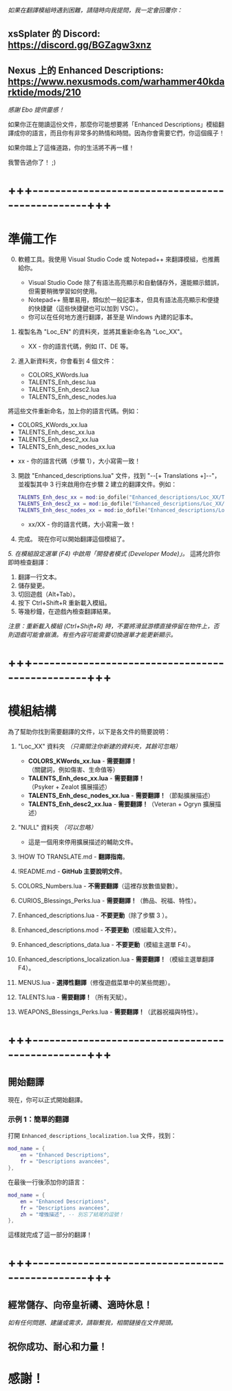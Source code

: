 *如果在翻譯模組時遇到困難，請隨時向我提問，我一定會回覆你：*

## xsSplater 的 Discord: https://discord.gg/BGZagw3xnz
## Nexus 上的 Enhanced Descriptions: https://www.nexusmods.com/warhammer40kdarktide/mods/210

*感謝 Ebo 提供靈感！*

如果你正在閱讀這份文件，那麼你可能想要將「Enhanced Descriptions」模組翻譯成你的語言，而且你有非常多的熱情和時間。因為你會需要它們，你這個瘋子！

如果你踏上了這條道路，你的生活將不再一樣！

我警告過你了！
;)

# +++------------------------------------------------+++

# 準備工作

0. 軟體工具。我使用 Visual Studio Code 或 Notepad++ 來翻譯模組，也推薦給你。
   * Visual Studio Code 除了有語法高亮顯示和自動儲存外，還能顯示錯誤，但需要稍微學習如何使用。
   * Notepad++ 簡單易用，類似於一般記事本，但具有語法高亮顯示和便捷的快捷鍵（這些快捷鍵也可以加到 VSC）。
   * 你可以在任何地方進行翻譯，甚至是 Windows 內建的記事本。

1. 複製名為 "Loc_EN" 的資料夾，並將其重新命名為 "Loc_XX"。
   * XX - 你的語言代碼，例如 IT、DE 等。

2. 進入新資料夾，你會看到 4 個文件：
   - COLORS_KWords.lua
   - TALENTS_Enh_desc.lua
   - TALENTS_Enh_desc2.lua
   - TALENTS_Enh_desc_nodes.lua

將這些文件重新命名，加上你的語言代碼。例如：
   - COLORS_KWords_xx.lua
   - TALENTS_Enh_desc_xx.lua
   - TALENTS_Enh_desc2_xx.lua
   - TALENTS_Enh_desc_nodes_xx.lua
   * xx - 你的語言代碼（步驟 1），大小寫需一致！

3. 開啟 "Enhanced_descriptions.lua" 文件，找到 "--[+ Translations +]--"，並複製其中 3 行來啟用你在步驟 2 建立的翻譯文件。例如：
   ```lua
   TALENTS_Enh_desc_xx = mod:io_dofile("Enhanced_descriptions/Loc_XX/TALENTS_Enh_desc_xx") -- YourLanguage
   TALENTS_Enh_desc2_xx = mod:io_dofile("Enhanced_descriptions/Loc_XX/TALENTS_Enh_desc2_xx") -- YourLanguage
   TALENTS_Enh_desc_nodes_xx = mod:io_dofile("Enhanced_descriptions/Loc_XX/TALENTS_Enh_desc_nodes_xx") -- YourLanguage
   ```
   * xx/XX - 你的語言代碼，大小寫需一致！

4. 完成。
   現在你可以開始翻譯這個模組了。

*5. 在模組設定選單 (F4) 中啟用「開發者模式 (Developer Mode)」。*
   這將允許你即時檢查翻譯：
   1. 翻譯一行文本。
   2. 儲存變更。
   3. 切回遊戲（Alt+Tab）。
   4. 按下 Ctrl+Shift+R 重新載入模組。
   5. 等幾秒鐘，在遊戲內檢查翻譯結果。

   *注意：重新載入模組 (Ctrl+Shift+R) 時，不要將滑鼠游標直接停留在物件上，否則遊戲可能會崩潰。有些內容可能需要切換選單才能更新顯示。*

# +++------------------------------------------------+++

# 模組結構

為了幫助你找到需要翻譯的文件，以下是各文件的簡要說明：

1. "Loc_XX" 資料夾 *（只需關注你新建的資料夾，其餘可忽略）*
   - **COLORS_KWords_xx.lua** - **需要翻譯！**（關鍵詞，例如傷害、生命值等）
   - **TALENTS_Enh_desc_xx.lua** - **需要翻譯！**（Psyker + Zealot 擴展描述）
   - **TALENTS_Enh_desc_nodes_xx.lua** - **需要翻譯！**（節點擴展描述）
   - **TALENTS_Enh_desc2_xx.lua** - **需要翻譯！**（Veteran + Ogryn 擴展描述）

2. "NULL" 資料夾 *（可以忽略）*
   - 這是一個用來停用擴展描述的輔助文件。

3. !HOW TO TRANSLATE.md - **翻譯指南**。

4. !README.md - **GitHub 主要說明文件**。

5. COLORS_Numbers.lua - **不需要翻譯**（這裡存放數值變數）。

6. CURIOS_Blessings_Perks.lua - **需要翻譯！**（飾品、祝福、特性）。

7. Enhanced_descriptions.lua - **不要更動**（除了步驟 3 ）。

8. Enhanced_descriptions.mod - **不要更動**（模組載入文件）。

9. Enhanced_descriptions_data.lua - **不要更動**（模組主選單 F4）。

10. Enhanced_descriptions_localization.lua - **需要翻譯！**（模組主選單翻譯 F4）。

11. MENUS.lua - **選擇性翻譯**（修復遊戲菜單中的某些問題）。

12. TALENTS.lua - **需要翻譯！**（所有天賦）。

13. WEAPONS_Blessings_Perks.lua - **需要翻譯！**（武器祝福與特性）。

# +++------------------------------------------------+++

## 開始翻譯

現在，你可以正式開始翻譯。

### **示例 1：簡單的翻譯**

打開 `Enhanced_descriptions_localization.lua` 文件，找到：

```lua
mod_name = {
    en = "Enhanced Descriptions",
    fr = "Descriptions avancées",
},
```

在最後一行後添加你的語言：

```lua
mod_name = {
    en = "Enhanced Descriptions",
    fr = "Descriptions avancées",
    zh = "增強描述", -- 別忘了結尾的逗號！
},
```

這樣就完成了這一部分的翻譯！

# +++------------------------------------------------+++

## **經常儲存、向帝皇祈禱、適時休息！**

*如有任何問題、建議或需求，請聯繫我，相關鏈接在文件開頭。*

## **祝你成功、耐心和力量！**

# **感謝！**

